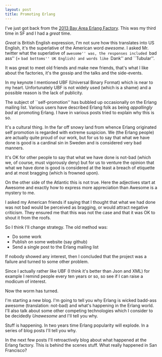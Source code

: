 ```yaml
---
layout: post
title: Promoting Erlang
---
```


I've just got back from the <a
href="http://www.erlang-factory.com/conference/SFBay2013">2013 Bay
Area Erlang Factory</a>. This was my third time in SF and I had
a <i>great</i> time.

<i>Great</i> is British English expression, I'm not sure how this translates into US
English, it's the superlative of the American word <i>awesome</i>. I asked
Mr. twitter what the superlative of ``awesome'' was, the responses included
``bad ass'' (= ``bad bottoms'' UK English) and words like ``Dank'' and ``Tubular''.

It was great to meet old friends and make new friends, that's what I
like about the factories, it's the gossip and the talks and the side-events.

In my keynote I mentioned UBF (Universal Binary Format) which is near
to my heart. Unfortunately UBF is not widely used (which is a shame)
and a possible reason is the lack of publicity.

The subject of ``self-promotion'' has bubbled up occasionally on the
Erlang mailing list. Various users have described  Erlang folk as being
<i>appallingly bad</i> at promoting Erlang.  I have in various posts tried to
explain why this is so.

It's a cultural thing. In the far off snowy land from whence Erlang
originated self promotion is regarded with extreme suspicion. We (the
Erlang people) are actually quite proud of our work, but for us to say
that what we have done is good is a cardinal sin in Sweden and is
considered very bad manners.

It's OK for other people to say that what we have done is not-bad
(which we, of course, must vigorously deny) but for us to venture
the opinion that what we have done is good is considered at the
least a breach of etiquette and at most bragging (which is frowned
upon).

On the other side of the Atlantic this is not true. Here the
adjectives start at Awesome and exactly how to express more
appreciation than Awesome is a mystery to me.

I asked my American friends if saying that I thought that what we had
done was not bad would be perceived as bragging, or would attract
negative criticism. They ensured me that this was not the case and
that it was OK to shout it from the roofs.

So I think I'll change strategy. The old method was:

* Do some work
* Publish on some website (say github)
* Send a single post to the Erlang mailing list

If nobody showed any interest, then I concluded that the project was a
failure and turned to some other problem.

Since I actually rather like UBF (I think it's better than Json and
XML) for example I remind people every ten years or so, so see if I
can raise a modicum of interest.

Now the worm has turned.

I'm starting a new blog. I'm going to tell you why Erlang is wicked
badd-ass awesome (translation: not-bad) and what's happening in the
Erlang world. I'll also talk about some other competing technologies
which I consider to be decidedly <i>Unawesome</i> and I'll tell you
why.

Stuff is happening. In two years time Erlang popularity will explode.
In a series of blog posts I'll tell you why.

In the next few posts I'll retroactively blog about what happened
at the Erlang factory. This is behind the scenes stuff. What really
happened in San Francisco?






